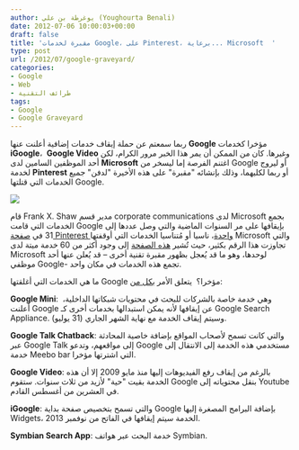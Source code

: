 ```yaml
---
author: يوغرطة بن علي (Youghourta Benali)
date: 2012-07-06 10:00:03+00:00
draft: false
title: 'مقبرة لخدمات Google، على Pinterest، برعاية... Microsoft  '
type: post
url: /2012/07/google-graveyard/
categories:
- Google
- Web
- طرائف التقنية
tags:
- Google
- Google Graveyard
---
```


ربما سمعتم عن حملة إيقاف خدمات إضافية أعلنت عنها **Google** مؤخرا كخدمات **iGoogle**،  **Google Video** وغيرها. كان من الممكن أن يمر هذا الخبر مرور الكرام، لكن أحد الموظفين السامين لدى **Microsoft** اغتنم الفرصة إما ليسخر من Google أو ليروج لخدمة **Pinterest** أو ربما لكليهما، وذلك بإنشائه "مقبرة" على هذه الأخيرة "لدفن" جميع الخدمات التي قتلتها Google.




[![](http://www.it-scoop.com/wp-content/uploads/2012/07/Google-Graveyard.jpg)
](http://www.it-scoop.com/wp-content/uploads/2012/07/Google-Graveyard.jpg)




قام Frank X. Shaw مدير قسم corporate communications لدى Microsoft بجمع الخدمات التي قامت Google بإيقافها على مر السنوات الماضية والتي وصل عددها إلى 31 في [صفحة Pinterest واحدة](http://pinterest.com/googlegraveyard/google-graveyard/)، ناسيا أو مُتناسيا الخدمات التي أوقفتها Microsoft والتي تجاوزت هذا الرقم بكثير، حيث تُشير [هذه الصفحة](http://techrights.org/wiki/index.php/Microsoft_-_Dead_Divisions_or_Products) إلى وجود أكثر من 60 خدمة ميتة لدى Microsoft لوحدها، وهو ما قد يُعجل بظهور مقبرة تقنية أخرى – قد يُعلن عنها أحد موظفي Google- تجمع هذه الخدمات في مكان واحد.




ما هي الخدمات التي أغلقتها Google مؤخرا؟  يتعلق الأمر [بكل من](http://googleblog.blogspot.fr/2012/07/spring-cleaning-in-summer.html):




**Google Mini**:  وهي خدمة خاصة بالشركات للبحث في محتويات شبكاتها الداخلية، أعلنت Google عن إيقافها لأنه يمكن استبدالها بخدمات أخرى كـ Google Search Appliance. وسيتم إيقاف الخدمة مع نهاية الشهر الجاري (31 يوليو).




**Google Talk Chatback**: والتي كانت تسمح لأصحاب المواقع بإضافة خاصية المحادثة عبر Google Talk إلى مواقعهم، وتدعو Google مستخدمي هذه الخدمة إلى الانتقال إلى خدمة Meebo bar التي اشترتها مؤخرا.




**Google Video**: بالرغم من إيقاف رفع الفيديوهات إليها منذ مايو 2009 إلا أن هذه الخدمة بقيت "حية" لأزيد من ثلاث سنوات. ستقوم Google بنقل محتوياته إلى Youtube في العشرين من أغسطس القادم.




**iGoogle**: والتي تسمح بتخصيص صفحة بداية Google بإضافة البرامج المصغرة إليها Widgets، الخدمة سيتم إيقافها في الفاتح من نوفمبر 2013.




**Symbian Search App**: خدمة البحث عبر هواتف Symbian.
